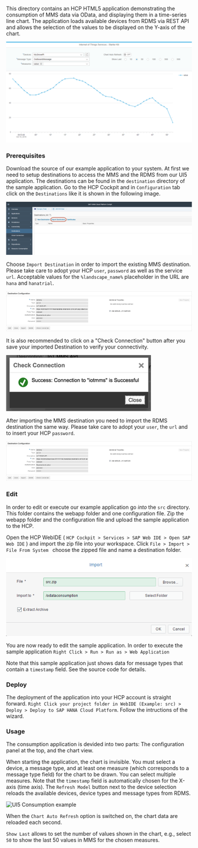 This directory contains an HCP HTML5 application demonstrating the consumption of MMS data via OData, and displaying them in a time-series line chart. The application loads available devices from RDMS via REST API and allows the selection of the values to be displayed on the Y-axis of the chart.

![UI5 Consumption example](../../../../images/mms_consume_ui5_v2_01.png)

### Prerequisites
Download the source of our example application to your system. At first we need to setup destinations to access the MMS and the RDMS from our UI5 application. The destinations can be found in the ``` destination ```  directory of the sample application. Go to the HCP Cockpit and in ``` Configuration ``` tab click on the ``` Destinations ``` like it is shown in the following image.

![UI5 Destination configuration](../../../../images/mms_consume_ui5_03.png)

Choose ``` Import Destination ``` in order to import the existing MMS destination. Please take care to adopt your HCP ``` user ```, ``` password ``` as well as the service ``` url ```. Acceptable values for the ``` %landscape_name% ``` placeholder in the URL are ``` hana ``` and ``` hanatrial ```.

![UI5 MMS Destination configuration](../../../../images/mms_consume_ui5_04.png)

It is also recommended to click on a "Check Connection" button after you save your imported Destination to verify your connectivity.

![UI5 MMS Destination configuration](../../../../images/mms_consume_ui5_04a.png)

After importing the MMS destination you need to import the RDMS destination the same way. Please take care to adopt your ``` user ```, the ``` url ``` and to insert your HCP ``` password ```.

![UI5 RDMS Destination configuration](../../../../images/mms_consume_ui5_05.png)

### Edit
In order to edit or execute our example application go *into* the ``` src ``` directory. This folder contains the webapp folder and one configuration file. Zip the webapp folder and the configuration file and upload the sample application to the HCP.

Open the HCP WebIDE ( ``` HCP Cockpit > Services > SAP Web IDE > Open SAP Web IDE ``` ) and import the zip file into your workspace. Click ``` File > Import > File From System  ``` choose the zipped file and name a destination folder. 

![UI5 Import example](../../../../images/mms_consume_ui5_02.png)


You are now ready to edit the sample application. In order to execute the sample application ``` Right Click > Run > Run as > Web Application ```

Note that this sample application just shows data for message types that contain a ``` timestamp ``` field. See the source code for details.

### Deploy

The deployment of the application into your HCP account is straight forward. 
``` Right Click your project folder in WebIDE (Example: src) > Deploy > Deploy to SAP HANA Cloud Platform ```. Follow the intructions of the wizard.

### Usage

The consumption application is devided into two parts: The configuration panel at the top, and the chart view.

When starting the application, the chart is invisible. You must select a device, a message type, and at least one measure (which corresponds to a message type field) for the chart to be drawn. You can select multiple measures. Note that the ```timestamp``` field is automatically chosen for the X-axis (time axis). 
The ```Refresh Model``` button next to the device selection reloads the available devices, device types and message types from RDMS.

![UI5 Consumption example](../../../../images/mms_consume_ui5_v2_02.png)

When the ```Chart Auto Refresh``` option is switched on, the chart data are reloaded each second.

```Show Last``` allows to set the number of values shown in the chart, e.g., select ```50``` to show the last 50 values in MMS for the chosen measures.
